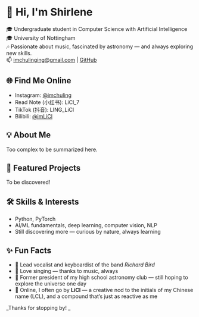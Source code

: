 # 👋 Hi, I'm Shirlene

🎓 Undergraduate student in Computer Science with Artificial Intelligence
🎓 University of Nottingham  
🎶 Passionate about music, fascinated by astronomy — and always exploring new skills.  
📫 imchulinging@gmail.com | [GitHub](https://github.com/imChuling)

## 🌐 Find Me Online

- Instagram: [@imchuling](https://instagram.com/imchuling)  
- Read Note (小红书): LiCl_7  
- TikTok (抖音): LING_LiCl
- Bilibili: [@imLiCl](https://b23.tv/83Kawtw)

## 💡 About Me

Too complex to be summarized here.


## 🚀 Featured Projects

To be discovered!


## 🛠️ Skills & Interests

- Python, PyTorch
- AI/ML fundamentals, deep learning, computer vision, NLP 
- Still discovering more — curious by nature, always learning  


## ✨ Fun Facts

- 🎹 Lead vocalist and keyboardist of the band *Richard Bird*  
- 🎤 Love singing — thanks to music, always  
- 🔭 Former president of my high school astronomy club — still hoping to explore the universe one day
- 🧪 Online, I often go by **LiCl** — a creative nod to the initials of my Chinese name (LCL), and a compound that’s just as reactive as me


_Thanks for stopping by! _  
